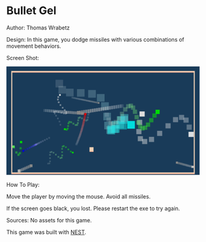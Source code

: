 # Bullet Gel

Author: Thomas Wrabetz

Design: In this game, you dodge missiles with various combinations of movement behaviors.

Screen Shot:

![Screen Shot](screenshot.png)

How To Play:

Move the player by moving the mouse. Avoid all missiles.

If the screen goes black, you lost. Please restart the exe to try again.

Sources: No assets for this game.

This game was built with [NEST](NEST.md).
